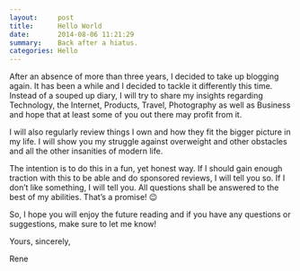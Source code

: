 ```yaml
---
layout:     post
title:      Hello World
date:       2014-08-06 11:21:29
summary:    Back after a hiatus.
categories: Hello  
---
```


After an absence of more than three years, I decided to take up blogging again. It has been a while and I decided to tackle it differently this time. Instead of a souped up diary, I will try to share my insights regarding Technology, the Internet, Products, Travel, Photography as well as Business and hope that at least some of you out there may profit from it.

I will also regularly review things I own and how they fit the bigger picture in my life. I will show you my struggle against overweight and other obstacles and all the other insanities of modern life.

The intention is to do this in a fun, yet honest way. If I should gain enough traction with this to be able and do sponsored reviews, I will tell you so. If I don’t like something, I will tell you. All questions shall be answered to the best of my abilities. That’s a promise! 😉

So, I hope you will enjoy the future reading and if you have any questions or suggestions, make sure to let me know!

Yours, sincerely,

Rene
